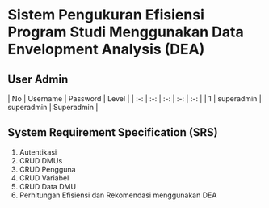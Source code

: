 # Sistem Pengukuran Efisiensi Program Studi Menggunakan Data Envelopment Analysis (DEA)

## User Admin
| No | Username | Password | Level |
| :-: | :-: | :-: | :-: | :-: |
| 1 | superadmin    | superadmin | Superadmin |

## System Requirement Specification (SRS)
1. Autentikasi
2. CRUD DMUs
3. CRUD Pengguna
4. CRUD Variabel
5. CRUD Data DMU
6. Perhitungan Efisiensi dan Rekomendasi menggunakan DEA
